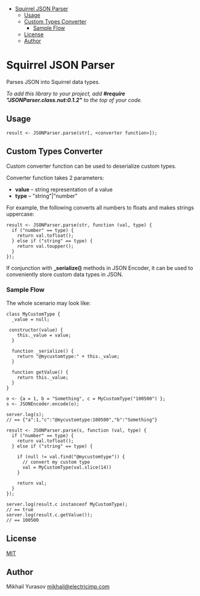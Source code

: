 <!-- START doctoc generated TOC please keep comment here to allow auto update -->
<!-- DON'T EDIT THIS SECTION, INSTEAD RE-RUN doctoc TO UPDATE -->


- [Squirrel JSON Parser](#squirrel-json-parser)
  - [Usage](#usage)
  - [Custom Types Converter](#custom-types-converter)
    - [Sample Flow](#sample-flow)
  - [License](#license)
  - [Author](#author)

<!-- END doctoc generated TOC please keep comment here to allow auto update -->

# Squirrel JSON Parser

Parses JSON into Squirrel data types.

_To add this library to your project, add **#require "JSONParser.class.nut:0.1.2"** to the top of your code._

## Usage

```squirrel
result <- JSONParser.parse(str[, <converter function>]);
```

## Custom Types Converter

Custom converter function can be used to deserialize custom types.

Converter function takes 2 parameters:
- __value__ – string representation of a value
- __type__ – "string"|"number"

For example, the following converts all numbers to floats and makes strings uppercase:

```squirrel
result <- JSONParser.parse(str, function (val, type) {
  if ("number" == type) {
    return val.tofloat();
  } else if ("string" == type) {
    return val.toupper();
  }
});
```

If conjunction with **_serialize()** methods in JSON Encoder, it can be used to conveniently store custom data types in JSON.

### Sample Flow

The whole scenario may look like:

```squirrel
class MyCustomType {
  _value = null;

 constructor(value) {
    this._value = value;
  }

  function _serialize() {
    return "@mycustomtype:" + this._value;
  }

  function getValue() {
    return this._value;
  }
}

o <- {a = 1, b = "Something", c = MyCustomType("100500") };
s <- JSONEncoder.encode(o);

server.log(s);
// == {"a":1,"c":"@mycustomtype:100500","b":"Something"}

result <- JSONParser.parse(s, function (val, type) {
  if ("number" == type) {
    return val.tofloat();
  } else if ("string" == type) {

    if (null != val.find("@mycustomtype")) {
      // convert my custom type
      val = MyCustomType(val.slice(14))
    }

    return val;
  }
});

server.log(result.c instanceof MyCustomType);
// == true
server.log(result.c.getValue());
// == 100500
```

## License

[MIT](LICENSE.txt)

## Author

Mikhail Yurasov <mikhail@electricimp.com>
